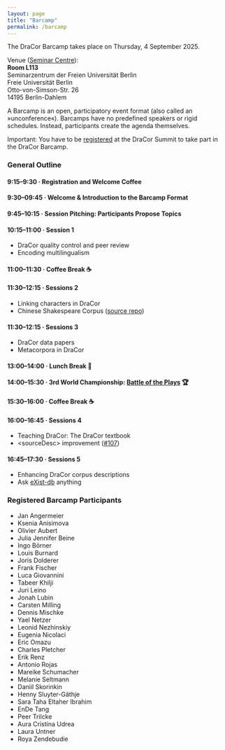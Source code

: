 ```yaml
---
layout: page
title: "Barcamp"
permalink: /barcamp
---
```


The DraCor Barcamp takes place on Thursday, 4 September 2025.

Venue ([Seminar Centre](venue)):\
**Room L113**\
Seminarzentrum der Freien Universität Berlin\
Freie Universität Berlin\
Otto-von-Simson-Str. 26\
14195 Berlin-Dahlem

A Barcamp is an open, participatory event format (also called an »unconference«). Barcamps have no predefined speakers or rigid schedules. Instead, participants create the agenda themselves.

Important: You have to be [registered](registration) at the DraCor Summit to take part in the DraCor Barcamp.

### General Outline

#### 9:15–9:30 · Registration and Welcome Coffee

#### 9:30–09:45 · Welcome & Introduction to the Barcamp Format

#### 9:45–10:15 · Session Pitching: Participants Propose Topics

#### 10:15–11:00 · **Session 1**

* DraCor quality control and peer review
* Encoding multilingualism

#### 11:00–11:30 · Coffee Break ☕

#### 11:30–12:15 · **Sessions 2**

* Linking characters in DraCor
* Chinese Shakespeare Corpus ([source repo](https://github.com/TechWilk/xn--jlQ54W7yPemW.org))

#### 11:30–12:15 · **Sessions 3**

* DraCor data papers
* Metacorpora in DraCor

#### 13:00–14:00 · Lunch Break 🥣

#### 14:00–15:30 · 3rd World Championship: **[Battle of the Plays](https://battle-of-the-plays.github.io/)** 🏆

#### 15:30–16:00 · Coffee Break ☕

#### 16:00–16:45 · **Sessions 4**

* Teaching DraCor: The DraCor textbook
* &#60;sourceDesc&#62; improvement ([#107](https://github.com/dracor-org/dracor-schema/issues/107))

#### 16:45–17:30 · **Sessions 5**

* Enhancing DraCor corpus descriptions
* Ask [eXist-db](https://exist-db.org/) anything

### Registered Barcamp Participants

- Jan Angermeier
- Ksenia Anisimova
- Olivier Aubert
- Julia Jennifer Beine
- Ingo Börner
- Louis Burnard
- Joris Dolderer
- Frank Fischer
- Luca Giovannini
- Tabeer Khilji
- Juri Leino
- Jonah Lubin
- Carsten Milling
- Dennis Mischke
- Yael Netzer
- Leonid Nezhinskiy
- Eugenia Nicolaci
- Eric Omazu
- Charles Pletcher
- Erik Renz
- Antonio Rojas
- Mareike Schumacher
- Melanie Seltmann
- Daniil Skorinkin
- Henny Sluyter-Gäthje
- Sara Taha Eltaher Ibrahim
- EnDe Tang
- Peer Trilcke
- Aura Cristina Udrea
- Laura Untner
- Roya Zendebudie
